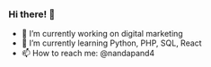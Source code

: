 ### Hi there! 👋

- 🔭 I’m currently working on digital marketing
- 🌱 I’m currently learning Python, PHP, SQL, React
- 📫 How to reach me: @nandapand4
